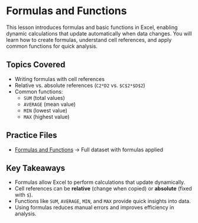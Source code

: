 # Formulas and Functions

This lesson introduces formulas and basic functions in Excel, enabling dynamic calculations that update automatically when data changes. You will learn how to create formulas, understand cell references, and apply common functions for quick analysis.

## Topics Covered
- Writing formulas with cell references  
- Relative vs. absolute references (`C2*D2` vs. `$C$2*$D$2`)  
- Common functions:  
  - `SUM` (total values)  
  - `AVERAGE` (mean value)  
  - `MIN` (lowest value)  
  - `MAX` (highest value)  

## Practice Files
- [Formulas and Functions](./Formulas.xlsx) → Full dataset with formulas applied  

## Key Takeaways
- Formulas allow Excel to perform calculations that update dynamically.  
- Cell references can be **relative** (change when copied) or **absolute** (fixed with `$`).  
- Functions like `SUM`, `AVERAGE`, `MIN`, and `MAX` provide quick insights into data.  
- Using formulas reduces manual errors and improves efficiency in analysis.  
